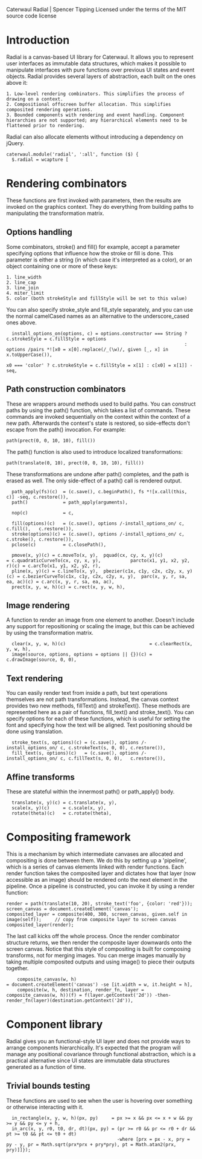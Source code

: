 Caterwaul Radial | Spencer Tipping
Licensed under the terms of the MIT source code license

# Introduction

Radial is a canvas-based UI library for Caterwaul. It allows you to represent user interfaces as immutable data structures, which makes it possible to manipulate interfaces with pure functions over
previous UI states and event objects. Radial provides several layers of abstraction, each built on the ones above it:

    1. Low-level rendering combinators. This simplifies the process of drawing on a context.
    2. Compositional offscreen buffer allocation. This simplifies composited rendering operations.
    3. Bounded components with rendering and event handling. Component hierarchies are not supported; any hierarchical elements need to be flattened prior to rendering.

Radial can also allocate <canvas> elements without introducing a dependency on jQuery.

    caterwaul.module('radial', ':all', function ($) {
      $.radial = wcapture [

# Rendering combinators

These functions are first invoked with parameters, then the results are invoked on the graphics context. They do everything from building paths to manipulating the transformation matrix.

## Options handling

Some combinators, stroke() and fill() for example, accept a parameter specifying options that influence how the stroke or fill is done. This parameter is either a string (in which case it's interpreted
as a color), or an object containing one or more of these keys:

    1. line_width
    2. line_cap
    3. line_join
    4. miter_limit
    5. color (both strokeStyle and fillStyle will be set to this value)

You can also specify stroke_style and fill_style separately, and you can use the normal camelCased names as an alternative to the underscore_cased ones above.

      install_options_on(options, c) = options.constructor === String ? c.strokeStyle = c.fillStyle = options
                                                                      : options /pairs *![x0 = x[0].replace(/_(\w)/, given [_, x] in x.toUpperCase()),
                                                                                          x0 === 'color' ? c.strokeStyle = c.fillStyle = x[1] : c[x0] = x[1]] -seq,

## Path construction combinators

These are wrappers around methods used to build paths. You can construct paths by using the path() function, which takes a list of commands. These commands are invoked sequentially on the context
within the context of a new path. Afterwards the context's state is restored, so side-effects don't escape from the path() invocation. For example:

    path(prect(0, 0, 10, 10), fill())

The path() function is also used to introduce localized transformations:

    path(translate(0, 10), prect(0, 0, 10, 10), fill())

These transformations are undone after path() completes, and the path is erased as well. The only side-effect of a path() call is rendered output.

      path_apply(fs)(c)  = (c.save(), c.beginPath(), fs *![x.call(this, c)] -seq, c.restore()),
      path()             = path_apply(arguments),

      nop(c)             = c,

      fill(options)(c)   = (c.save(), options /-install_options_on/ c, c.fill(),   c.restore()),
      stroke(options)(c) = (c.save(), options /-install_options_on/ c, c.stroke(), c.restore()),
      pclose(c)          = c.closePath(),

      pmove(x, y)(c) = c.moveTo(x, y),  pquad(cx, cy, x, y)(c)               = c.quadraticCurveTo(cx, cy, x, y),           parcto(x1, y1, x2, y2, r)(c) = c.arcTo(x1, y1, x2, y2, r),
      pline(x, y)(c) = c.lineTo(x, y),  pbezier(c1x, c1y, c2x, c2y, x, y)(c) = c.bezierCurveTo(c1x, c1y, c2x, c2y, x, y),  parc(x, y, r, sa, ea, ac)(c) = c.arc(x, y, r, sa, ea, ac),
      prect(x, y, w, h)(c) = c.rect(x, y, w, h),

## Image rendering

A function to render an image from one element to another. Doesn't include any support for repositioning or scaling the image, but this can be achieved by using the transformation matrix.

      clear(x, y, w, h)(c)                               = c.clearRect(x, y, w, h),
      image(source, options, options = options || {})(c) = c.drawImage(source, 0, 0),

## Text rendering

You can easily render text from inside a path, but text operations themselves are not path transformations. Instead, the canvas context provides two new methods, fillText() and strokeText(). These
methods are represented here as a pair of functions, fill_text() and stroke_text(). You can specify options for each of these functions, which is useful for setting the font and specifying how the text
will be aligned. Text positioning should be done using translation.

      stroke_text(s, options)(c) = (c.save(), options /-install_options_on/ c, c.strokeText(s, 0, 0), c.restore()),
      fill_text(s, options)(c)   = (c.save(), options /-install_options_on/ c, c.fillText(s, 0, 0),   c.restore()),

## Affine transforms

These are stateful within the innermost path() or path_apply() body.

      translate(x, y)(c) = c.translate(x, y),
      scale(x, y)(c)     = c.scale(x, y),
      rotate(theta)(c)   = c.rotate(theta),

# Compositing framework

This is a mechanism by which intermediate canvases are allocated and compositing is done between them. We do this by setting up a 'pipeline', which is a series of canvas elements linked with render
functions. Each render function takes the composited layer and dictates how that layer (now accessible as an image) should be rendered onto the next element in the pipeline. Once a pipeline is
constructed, you can invoke it by using a render function:

    render = path(translate(10, 20), stroke_text('foo', {color: 'red'}));
    screen_canvas = document.createElement('canvas');
    composited_layer = composite(400, 300, screen_canvas, given.self in image(self));     // copy from composite layer to screen canvas
    composited_layer(render);

The last call kicks off the whole process. Once the render combinator structure returns, we then render the composite layer downwards onto the screen canvas. Notice that this style of compositing is
built for composing transforms, not for merging images. You can merge images manually by taking multiple composited outputs and using image() to piece their outputs together.

        composite_canvas(w, h)                                                     = document.createElement('canvas') -se [it.width = w, it.height = h],
        composite(w, h, destination, render_fn, layer = composite_canvas(w, h))(f) = f(layer.getContext('2d')) -then- render_fn(layer)(destination.getContext('2d')),

# Component library

Radial gives you an functional-style UI layer and does not provide ways to arrange components hierarchically. It's expected that the program will manage any positional covariance through functional
abstraction, which is a practical alternative since UI states are immutable data structures generated as a function of time.

## Trivial bounds testing

These functions are used to see when the user is hovering over something or otherwise interacting with it.

      in_rectangle(x, y, w, h)(px, py)     = px >= x && px <= x + w && py >= y && py <= y + h,
      in_arc(x, y, r0, t0, dr, dt)(px, py) = (pr >= r0 && pr <= r0 + dr && pt >= t0 && pt <= t0 + dt)
                                             -where [prx = px - x, pry = py - y, pr = Math.sqrt(prx*prx + pry*pry), pt = Math.atan2(prx, pry)]]});